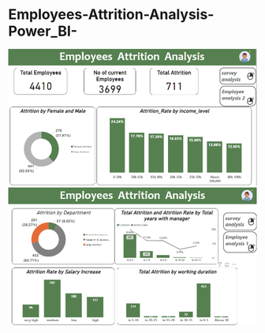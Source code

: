 # Employees-Attrition-Analysis-Power_BI-
![login](https://github.com/shoroukabdelraouf/Employees-Attrition-Analysis-Power_BI-/blob/c2b18c7d8cf58f22b6692a33cba2ff1fec046047/Requirments/Employees%20Attrition.png)
![login](https://github.com/shoroukabdelraouf/Employees-Attrition-Analysis-Power_BI-/blob/8ccc6e9c3f1c91c836d11ce9fe373c1e3418a293/Requirments/Employees%20Attrition%202.png)
